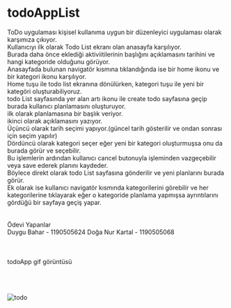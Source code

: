 # todoAppList 
ToDo uygulaması kişisel kullanıma uygun bir düzenleyici uygulaması olarak karşımıza çıkıyor.<br/>
Kullanıcıyı ilk olarak Todo List ekranı olan anasayfa karşılıyor.<br/>
Burada daha önce eklediği aktiviitilerinin başlığını açıklamasını tarihini ve hangi kategoride olduğunu görüyor.<br/>
Anasayfada bulunan navigatör kısmına tıklandığında ise bir home ikonu ve bir kategori ikonu karşılıyor.<br/>
Home tuşu ile todo list ekranına dönülürken, kategori tuşu ile yeni bir kategöri oluşturabiliyoruz.<br/>
todo List sayfasında yer alan artı ikonu ile create todo sayfasına geçip burada kullanıcı planlamasını oluşturuyor.<br/>
ilk olarak planlamasına bir başlık veriyor.<br/>
ikinci olarak açıklamasını yazıyor.<br/>
Üçüncü olarak tarih seçimi yapıyor.(güncel tarih gösterilir ve ondan sonrası için seçim yapılır)<br/>
Dördüncü olarak kategori seçer eğer yeni bir kategori oluşturmuşsa onu da burada görür ve seçebilir.<br/>
Bu işlemlerin ardından kullanıcı cancel butonuyla işleminden vazgeçebilir veya save ederek planını kaydeder.<br/>
Böylece direkt olarak todo List sayfasına gönderilir ve yeni planlarını burada görür.<br/>
Ek olarak ise kullanıcı navigatör kısmında kategorilerini görebilir ve her kategorilerine tıklayarak eğer o kategoride planlama yapmışsa ayrıntılarını gördüğü bir sayfaya geçiş yapar.<br/><br/><br/>
Ödevi Yapanlar<br/>
Duygu Bahar - 1190505624 
Doğa Nur Kartal - 1190505068 <br/><br/><br/><br/>
todoApp gif görüntüsü<br/><br/><br/><br/>



![todo](https://user-images.githubusercontent.com/103886178/169616686-cc713690-38d9-416b-bc05-e334802ce295.gif)
